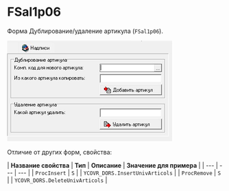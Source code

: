 # FSal1p06

 Форма Дублирование/удаление артикула \(`FSal1p06`\).

![](../../../.gitbook/assets/fsal1p06.jpg)

 Отличие от других форм, свойства: 

| **Название свойства** | **Тип** | **Описание** | **Значение для примера** |
| --- | --- | --- |
| `ProcInsert` | `S` |  | `YCOVR_DORS.InsertUnivArticols` |
| `ProcRemove` | `S` |  | `YCOVR_DORS.DeleteUnivArticols` |

